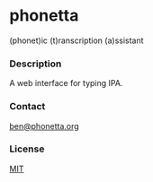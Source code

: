 # phonetta
(phonet)ic (t)ranscription (a)ssistant

### Description
A web interface for typing IPA.

### Contact
ben@phonetta.org

### License

[MIT](LICENSE.md)
